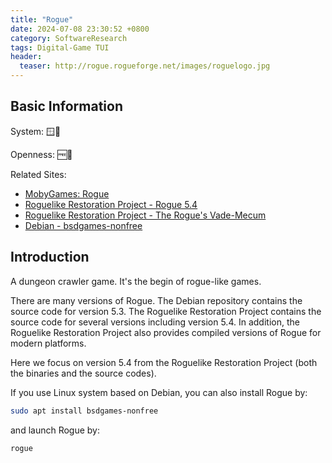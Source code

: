 ```yaml
---
title: "Rogue"
date: 2024-07-08 23:30:52 +0800
category: SoftwareResearch
tags: Digital-Game TUI
header:
  teaser: http://rogue.rogueforge.net/images/roguelogo.jpg
---
```


## Basic Information

System: 🪟🐧

Openness: 🆓📖

Related Sites:

* [MobyGames: Rogue](https://www.mobygames.com/game/1743/rogue/)
* [Roguelike Restoration Project - Rogue 5.4](http://rogue.rogueforge.net/rogue-5-4/)
* [Roguelike Restoration Project - The Rogue's Vade-Mecum](http://rogue.rogueforge.net/vade-mecum/)
* [Debian - bsdgames-nonfree](https://salsa.debian.org/ucko/bsdgames-nonfree)

## Introduction

A dungeon crawler game. It's the begin of rogue-like games.

There are many versions of Rogue. The Debian repository contains the source code for version 5.3. The Roguelike Restoration Project contains the source code for several versions including version 5.4. In addition, the Roguelike Restoration Project also provides compiled versions of Rogue for modern platforms.

Here we focus on version 5.4 from the Roguelike Restoration Project (both the binaries and the source codes).

If you use Linux system based on Debian, you can also install Rogue by:

```bash
sudo apt install bsdgames-nonfree
```

and launch Rogue by:

```bash
rogue
```
